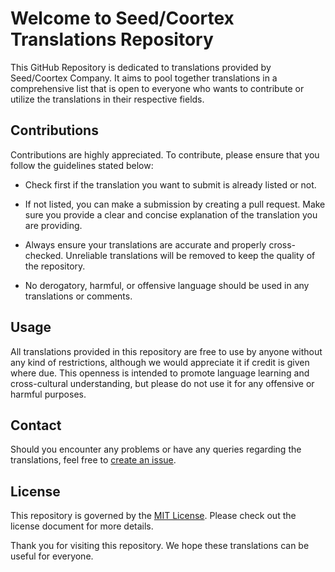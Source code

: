 # Welcome to Seed/Coortex Translations Repository

This GitHub Repository is dedicated to translations provided by Seed/Coortex Company. It aims to pool together translations in a comprehensive list that is open to everyone who wants to contribute or utilize the translations in their respective fields.

## Contributions

Contributions are highly appreciated. To contribute, please ensure that you follow the guidelines stated below: 

- Check first if the translation you want to submit is already listed or not.

- If not listed, you can make a submission by creating a pull request. Make sure you provide a clear and concise explanation of the translation you are providing.

- Always ensure your translations are accurate and properly cross-checked. Unreliable translations will be removed to keep the quality of the repository.

- No derogatory, harmful, or offensive language should be used in any translations or comments.

## Usage

All translations provided in this repository are free to use by anyone without any kind of restrictions, although we would appreciate it if credit is given where due. This openness is intended to promote language learning and cross-cultural understanding, but please do not use it for any offensive or harmful purposes.

## Contact

Should you encounter any problems or have any queries regarding the translations, feel free to [create an issue](https://github.com/seed-coortex/translations/issues/new).

## License

This repository is governed by the [MIT License](https://opensource.org/licenses/MIT).
Please check out the license document for more details.

Thank you for visiting this repository.
We hope these translations can be useful for everyone.
